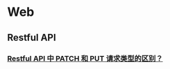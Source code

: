 # Web

## Restful API

### [Restful API 中 PATCH 和 PUT 请求类型的区别？](./RestfulAPI/Restful%20API中PATCH和PUT请求类型的区别.md)

